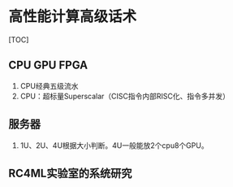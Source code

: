 # 高性能计算高级话术

[TOC]

## CPU GPU FPGA

1. CPU经典五级流水
2. CPU：超标量Superscalar（CISC指令内部RISC化、指令多并发）



## 服务器

1. 1U、2U、4U根据大小判断。4U一般能放2个cpu8个GPU。







## RC4ML实验室的系统研究

